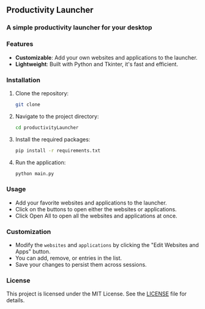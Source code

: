 ## Productivity Launcher

### A simple productivity launcher for your desktop

### Features

- **Customizable**: Add your own websites and applications to the launcher.
- **Lightweight**: Built with Python and Tkinter, it's fast and efficient.

### Installation

1. Clone the repository:
   ```bash
   git clone
   ```
2. Navigate to the project directory:
   ```bash
   cd productivityLauncher
   ```
3. Install the required packages:
   ```bash
   pip install -r requirements.txt
   ```
4. Run the application:
   ```bash
   python main.py
   ```

### Usage

- Add your favorite websites and applications to the launcher.
- Click on the buttons to open either the websites or applications.
- Click Open All to open all the websites and applications at once.

### Customization

- Modify the `websites` and `applications` by clicking the "Edit Websites and Apps" button.
- You can add, remove, or entries in the list.
- Save your changes to persist them across sessions.

### License

This project is licensed under the MIT License. See the [LICENSE](LICENSE) file for details.
